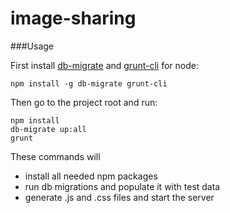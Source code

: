 # image-sharing

###Usage

First install [db-migrate](https://www.npmjs.com/package/db-migrate) and [grunt-cli](http://gruntjs.com) for node:

    npm install -g db-migrate grunt-cli

Then go to the project root and run:

    npm install
    db-migrate up:all
    grunt

These commands will
* install all needed npm packages
* run db migrations and populate it with test data
* generate .js and .css files and start the server
